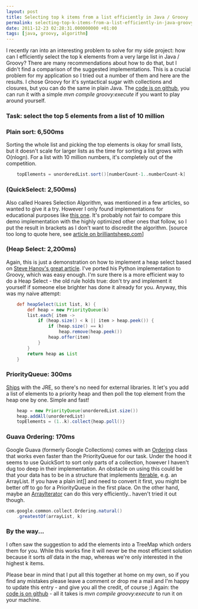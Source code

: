 ```yaml
---
layout: post
title: Selecting top k items from a list efficiently in Java / Groovy
permalink: selecting-top-k-items-from-a-list-efficiently-in-java-groovy
date: 2011-12-23 02:28:31.000000000 +01:00
tags: [java, groovy, algorithm]
---
```

I recently ran into an interesting problem to solve for my side project: how can I efficiently select the top k elements from a very large list in Java / Groovy?
There are many recommendations about how to do that, but I didn't find a comparison of the suggested implementations. This is a crucial problem for my application so I tried out a number of them and here are the results. I chose Groovy for it's syntactical sugar with collections and closures, but you can do the same in plain Java. The <a href="https://github.com/mpollmeier/Selection-Algorithms">code is on github</a>, you can run it with a simple <em>mvn compile groovy:execute</em> if you want to play around yourself. 


<h3>Task: select the top 5 elements from a list of 10 million</h3>

<h3>Plain sort: 6,500ms</h3>
Sorting the whole list and picking the top elements is okay for small lists, but it doesn't scale for larger lists as the time for sorting a list grows with O(nlogn). For a list with 10 million numbers, it's completely out of the competition. 

``` groovy
    topElements = unorderedList.sort()[numberCount-1..numberCount-k]
```

<h3>(QuickSelect: 2,500ms)</h3>
Also called Hoares Selection Algorithm, was mentioned in a few articles, so wanted to give it a try. However I only found implementations for educational purposes like <a href="http://www.brilliantsheep.com/java-implementation-of-hoares-selection-algorithm-quickselect/">this one</a>. It's probably not fair to compare this demo implementation with the highly optimized other ones that follow, so I put the result in brackets as I don't want to discredit the algorithm. 
[source too long to quote here, see <a href="http://www.brilliantsheep.com/java-implementation-of-hoares-selection-algorithm-quickselect/">article on brilliantsheep.com</a>]

<h3>(Heap Select: 2,200ms)</h3>
Again, this is just a demonstration on how to implement a heap select based on <a href="http://stevehanov.ca/blog/index.php?id=122">Steve Hanov's great article</a>. I've ported his Python implementation to Groovy, which was easy enough. I'm sure there is a more efficient way to do a Heap Select - the old rule holds true: don't try and implement it yourself if someone else brighter has done it already for you. Anyway, this was my naive attempt:

``` groovy
    def heapSelect(List list, k) {
        def heap = new PriorityQueue(k)
        list.each{ item ->
            if (heap.size() < k || item > heap.peek()) {
                if (heap.size() == k)
                    heap.remove(heap.peek())
                heap.offer(item)
            }
        }
        return heap as List
    }
```

<h3>PriorityQueue: 300ms</h3>
<a href="http://docs.oracle.com/javase/7/docs/api/java/util/PriorityQueue.html">Ships</a> with the JRE, so there's no need for external libraries. It let's you add a list of elements to a priority heap and then poll the top element from the heap one by one. Simple and fast!

``` groovy
    heap = new PriorityQueue(unorderedList.size())
    heap.addAll(unorderedList)
    topElements = (1..k).collect{heap.poll()}
```

<h3>Guava Ordering: 170ms</h3>
Google Guava (formerly Google Collections) comes with an <a href="http://guava-libraries.googlecode.com/svn/trunk/javadoc/com/google/common/collect/Ordering.html">Ordering</a> class that works even faster than the PriorityQueue for our task. Under the hood it seems to use QuickSort to sort only parts of a collection, however I haven't dug too deep in their implementation. 
An obstacle on using this could be that your data has to be in a structure that implements <a href="http://docs.oracle.com/javase/7/docs/api/java/lang/Iterable.html">Iterable</a>, e.g. an ArrayList. If you have a plain int[] and need to convert it first, you might be better off to go for a PriorityQueue in the first place. On the other hand, maybe an <a href="http://commons.apache.org/collections/apidocs/org/apache/commons/collections/iterators/ArrayIterator.html">ArrayIterator</a> can do this very efficiently.. haven't tried it out though.

``` groovy
com.google.common.collect.Ordering.natural()
    .greatestOf(arrayList, k)
```


<h3>By the way...</h3>
I often saw the suggestion to add the elements into a TreeMap which orders them for you. While this works fine it will never be the most efficient solution because it sorts <em>all</em> data in the map, whereas we're only interested in the highest k items. 

Please bear in mind that I put all this together at home on my own, so if you find any mistakes please leave a comment or drop me a mail and I'm happy to update this entry - and give you all the credit, of course ;) 
Again: the <a href="https://github.com/mpollmeier/Selection-Algorithms">code is on github</a> - all it takes is <em>mvn compile groovy:execute</em> to run it on your machine. 
